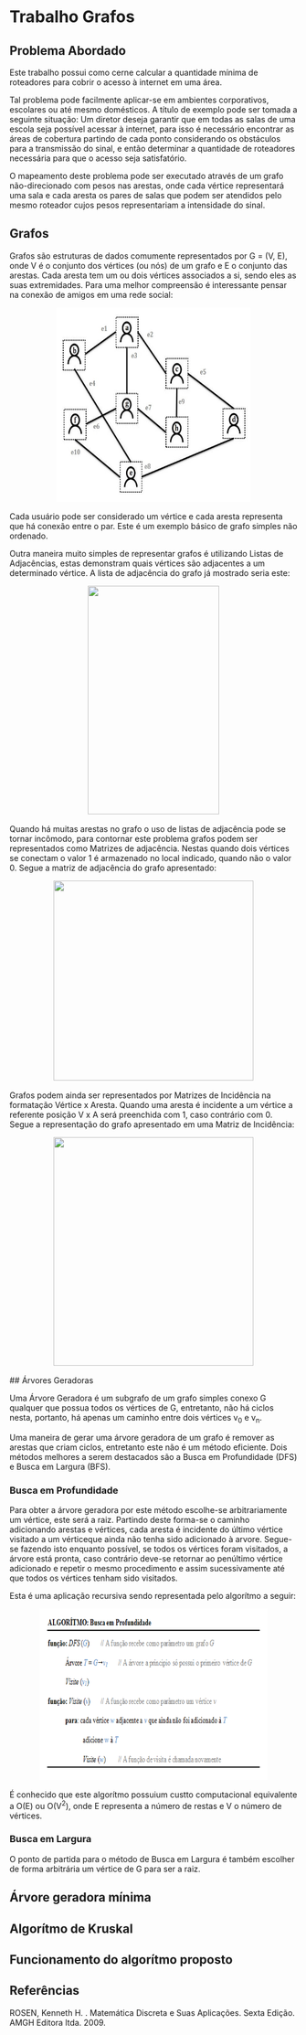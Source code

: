 # Trabalho Grafos

## Problema Abordado

  <p>Este trabalho possui como cerne calcular a quantidade mínima de roteadores para cobrir o acesso à internet em uma área.</p>
  <p>Tal problema pode facilmente aplicar-se em ambientes corporativos, escolares ou até mesmo domésticos. A título de exemplo pode ser tomada a seguinte situação: Um diretor deseja garantir que em todas as salas de uma escola seja possível acessar à internet, para isso é necessário encontrar as áreas de cobertura partindo de cada ponto considerando os obstáculos para a transmissão do sinal, e então determinar a quantidade de roteadores necessária para que o acesso seja satisfatório.</p
  <p>O mapeamento deste problema pode ser executado através de um grafo não-direcionado com pesos nas arestas, onde cada vértice representará uma sala e cada aresta os pares de salas que podem ser atendidos pelo mesmo roteador cujos pesos representariam a intensidade do sinal.</p>
  
## Grafos

  <p>Grafos são estruturas de dados comumente representados por G = (V, E), onde V é o conjunto dos vértices (ou nós) de um grafo e E o conjunto das arestas. Cada aresta tem um ou dois vértices associados a si, sendo eles as suas extremidades. Para uma melhor compreensão é interessante pensar na conexão de amigos em uma rede social: </p>
  <p align="center"><img src="https://github.com/KemilyRezende/Trabalho---Grafos/blob/main/img/Graph.jpg" width="340px" height="340px"></p>
  <p>Cada usuário pode ser considerado um vértice e cada aresta representa que há conexão entre o par. Este é um exemplo básico de grafo simples não ordenado.</p>
  <p>Outra maneira muito simples de representar grafos é utilizando Listas de Adjacências, estas demonstram quais vértices são adjacentes a um determinado vértice. A lista de adjacência do grafo já mostrado seria este:</p>
  <p align="center"><img src="https://github.com/KemilyRezende/Trabalho---Grafos/blob/main/img/Lista%20de%20Adjac%C3%AAncia.png" width="230px" height="400px"></p>
  <p>Quando há muitas arestas no grafo o uso de listas de adjacência pode se tornar incômodo, para contornar este problema grafos podem ser representados como Matrizes de adjacência. Nestas quando dois vértices se conectam o valor 1 é armazenado no local indicado, quando não o valor 0. Segue a matriz de adjacência do grafo apresentado:</p>
  <p align="center"><img src="https://github.com/KemilyRezende/Trabalho---Grafos/blob/main/img/Matriz%20de%20Adjac%C3%AAncia.png" width="350px" height="350px"></p>
  <p>Grafos podem ainda ser representados por Matrizes de Incidência na formatação Vértice x Aresta. Quando uma aresta é incidente a um vértice a referente posição V x A será preenchida com 1, caso contrário com 0. Segue a representação do grafo apresentado em uma Matriz de Incidência:</p>
  <p align="center"><img src="https://github.com/KemilyRezende/Trabalho---Grafos/blob/main/img/Matriz%20de%20Incid%C3%AAncia.png" height="400px" width="350px"></p>
## Árvores Geradoras
<p>Uma Árvore Geradora é um subgrafo de um grafo simples conexo G qualquer que possua todos os vértices de G, entretanto, não há ciclos nesta, portanto, há apenas um caminho entre dois vértices v<sub>0</sub> e v<sub>n</sub>.</p>
<p>Uma maneira de gerar uma árvore geradora de um grafo é remover as arestas que criam ciclos, entretanto este não é um método eficiente. Dois métodos melhores a serem destacados são a Busca em Profundidade (DFS) e Busca em Largura (BFS).</p>

### Busca em Profundidade

  <p>Para obter a árvore geradora por este método escolhe-se arbitrariamente um vértice, este será a raiz. Partindo deste forma-se o caminho adicionando arestas e vértices, cada aresta é incidente do último vértice visitado a um vérticeque ainda não tenha sido adicionado à arvore. Segue-se fazendo isto enquanto possível, se todos os vértices foram visitados, a árvore está pronta, caso contrário deve-se retornar ao penúltimo vértice adicionado e repetir o mesmo procedimento e assim sucessivamente até que todos os vértices tenham sido visitados.</p>
  <p>Esta é uma aplicação recursiva sendo representada pelo algorítmo a seguir:</p>
  <p align="center"><img src="https://github.com/KemilyRezende/Trabalho---Grafos/blob/main/img/Busca%20em%20Profundidade.png" height = "300px" width = "400px"></p>
  <p>É conhecido que este algorítmo possuium custto computacional equivalente a O(E) ou O(V<sup>2</sup>), onde E representa a número de restas e V o número de vértices.</p>
  
### Busca em Largura

  <p>O ponto de partida para o método de Busca em Largura é também escolher de forma arbitrária um vértice de G para ser a raiz. </p>
  
## Árvore geradora mínima

  <p></p>

## Algorítmo de Kruskal

<p></p>

## Funcionamento do algorítmo proposto

<p></p>

## Referências

<p>ROSEN, Kenneth H. . Matemática Discreta e Suas Aplicações. Sexta Edição. AMGH Editora ltda. 2009.</p>
